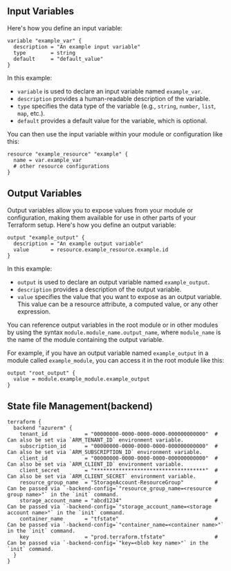 ## Input Variables

Here's how you define an input variable:

```hcl
variable "example_var" {
  description = "An example input variable"
  type        = string
  default     = "default_value"
}
```

In this example:

- `variable` is used to declare an input variable named `example_var`.
- `description` provides a human-readable description of the variable.
- `type` specifies the data type of the variable (e.g., `string`, `number`, `list`, `map`, etc.).
- `default` provides a default value for the variable, which is optional.

You can then use the input variable within your module or configuration like this:

```hcl
resource "example_resource" "example" {
  name = var.example_var
  # other resource configurations
}
```

## Output Variables

Output variables allow you to expose values from your module or configuration, making them available for use in other parts of your Terraform setup. Here's how you define an output variable:

```hcl
output "example_output" {
  description = "An example output variable"
  value       = resource.example_resource.example.id
}
```

In this example:

- `output` is used to declare an output variable named `example_output`.
- `description` provides a description of the output variable.
- `value` specifies the value that you want to expose as an output variable. This value can be a resource attribute, a computed value, or any other expression.

You can reference output variables in the root module or in other modules by using the syntax `module.module_name.output_name`, where `module_name` is the name of the module containing the output variable.

For example, if you have an output variable named `example_output` in a module called `example_module`, you can access it in the root module like this:

```hcl
output "root_output" {
  value = module.example_module.example_output
}
```


## State file Management(backend) 

```hcl
terraform {
  backend "azurerm" {
    tenant_id            = "00000000-0000-0000-0000-000000000000"  # Can also be set via `ARM_TENANT_ID` environment variable.
    subscription_id      = "00000000-0000-0000-0000-000000000000"  # Can also be set via `ARM_SUBSCRIPTION_ID` environment variable.
    client_id            = "00000000-0000-0000-0000-000000000000"  # Can also be set via `ARM_CLIENT_ID` environment variable.
    client_secret        = "************************************"  # Can also be set via `ARM_CLIENT_SECRET` environment variable.
    resource_group_name  = "StorageAccount-ResourceGroup"          # Can be passed via `-backend-config=`"resource_group_name=<resource group name>"` in the `init` command.
    storage_account_name = "abcd1234"                              # Can be passed via `-backend-config=`"storage_account_name=<storage account name>"` in the `init` command.
    container_name       = "tfstate"                               # Can be passed via `-backend-config=`"container_name=<container name>"` in the `init` command.
    key                  = "prod.terraform.tfstate"                # Can be passed via `-backend-config=`"key=<blob key name>"` in the `init` command.
  }
}
```
